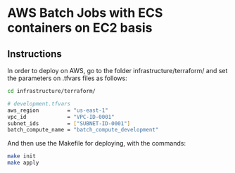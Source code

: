 # AWS Batch Jobs with ECS containers on EC2 basis

## Instructions

In order to deploy on AWS, go to the folder infrastructure/terraform/ and set the parameters on .tfvars files as follows:

```bash
cd infrastructure/terraform/

# development.tfvars
aws_region         = "us-east-1"
vpc_id             = "VPC-ID-0001"
subnet_ids         = ["SUBNET-ID-0001"]
batch_compute_name = "batch_compute_development"
```

And then use the Makefile for deploying, with the commands:

```bash
make init
make apply
```
